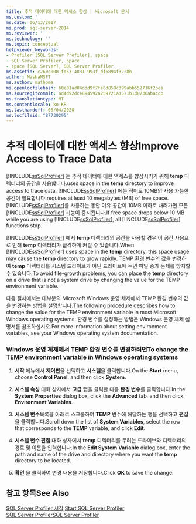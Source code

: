 ```yaml
---
title: 추적 데이터에 대한 액세스 향상 | Microsoft 문서
ms.custom: ''
ms.date: 06/13/2017
ms.prod: sql-server-2014
ms.reviewer: ''
ms.technology: ''
ms.topic: conceptual
helpviewer_keywords:
- Profiler [SQL Server Profiler], space
- SQL Server Profiler, space
- space [SQL Server], SQL Server Profiler
ms.assetid: c260c000-fd53-4831-993f-df6894f3228b
author: MashaMSFT
ms.author: mathoma
ms.openlocfilehash: 60e01ad04ddd9f7fe6d858c399abb552716f2bea
ms.sourcegitcommit: ad4d92dce894592a259721a1571b1d8736abacdb
ms.translationtype: MT
ms.contentlocale: ko-KR
ms.lasthandoff: 08/04/2020
ms.locfileid: "87730295"
---
```

# <a name="improve-access-to-trace-data"></a><span data-ttu-id="84ad4-102">추적 데이터에 대한 액세스 향상</span><span class="sxs-lookup"><span data-stu-id="84ad4-102">Improve Access to Trace Data</span></span>
  [!INCLUDE[ssSqlProfiler](../../includes/sssqlprofiler-md.md)] <span data-ttu-id="84ad4-103">는 추적 데이터에 대한 액세스를 향상시키기 위해 **temp** 디렉터리의 공간을 사용합니다.</span><span class="sxs-lookup"><span data-stu-id="84ad4-103">uses space in the **temp** directory to improve access to trace data.</span></span> [!INCLUDE[ssSqlProfiler](../../includes/sssqlprofiler-md.md)] <span data-ttu-id="84ad4-104">에는 적어도 10MB의 사용 가능한 공간이 필요합니다.</span><span class="sxs-lookup"><span data-stu-id="84ad4-104">requires at least 10 megabytes (MB) of free space.</span></span> <span data-ttu-id="84ad4-105">[!INCLUDE[ssSqlProfiler](../../includes/sssqlprofiler-md.md)]를 사용하는 동안 여유 공간이 10MB 이하로 내려가면 모든 [!INCLUDE[ssSqlProfiler](../../includes/sssqlprofiler-md.md)] 기능이 중지됩니다.</span><span class="sxs-lookup"><span data-stu-id="84ad4-105">If free space drops below 10 MB while you are using [!INCLUDE[ssSqlProfiler](../../includes/sssqlprofiler-md.md)], all [!INCLUDE[ssSqlProfiler](../../includes/sssqlprofiler-md.md)] functions stop.</span></span>  
  
 <span data-ttu-id="84ad4-106">[!INCLUDE[ssSqlProfiler](../../includes/sssqlprofiler-md.md)] 에서 **temp** 디렉터리의 공간을 사용할 경우 이 공간 사용으로 인해 **temp** 디렉터리가 급격하게 커질 수 있습니다.</span><span class="sxs-lookup"><span data-stu-id="84ad4-106">When [!INCLUDE[ssSqlProfiler](../../includes/sssqlprofiler-md.md)] uses space in the **temp** directory, this space usage may cause the **temp** directory to grow rapidly.</span></span> <span data-ttu-id="84ad4-107">TEMP 환경 변수의 값을 변경하여 **temp** 디렉터리를 시스템 드라이브가 아닌 드라이브에 두면 파일 증가 문제를 방지할 수 있습니다.</span><span class="sxs-lookup"><span data-stu-id="84ad4-107">To avoid file-growth problems, you can place the **temp** directory on a drive that is not a system drive by changing the value for the TEMP environment variable.</span></span>  
  
 <span data-ttu-id="84ad4-108">다음 절차에서는 대부분의 Microsoft Windows 운영 체제에서 TEMP 환경 변수의 값을 변경하는 방법을 설명합니다.</span><span class="sxs-lookup"><span data-stu-id="84ad4-108">The following procedure describes how to change the value for the TEMP environment variable in most Microsoft Windows operating systems.</span></span> <span data-ttu-id="84ad4-109">환경 변수를 설정하는 방법은 Windows 운영 체제 설명서를 참조하십시오.</span><span class="sxs-lookup"><span data-stu-id="84ad4-109">For more information about setting environment variables, see your Windows operating system documentation.</span></span>  
  
### <a name="to-change-the-temp-environment-variable-in-windows-operating-systems"></a><span data-ttu-id="84ad4-110">Windows 운영 체제에서 TEMP 환경 변수를 변경하려면</span><span class="sxs-lookup"><span data-stu-id="84ad4-110">To change the TEMP environment variable in Windows operating systems</span></span>  
  
1.  <span data-ttu-id="84ad4-111">**시작** 메뉴에서 **제어판**을 선택하고 **시스템**을 클릭합니다.</span><span class="sxs-lookup"><span data-stu-id="84ad4-111">On the **Start** menu, choose **Control Panel**, and then click **System**.</span></span>  
  
2.  <span data-ttu-id="84ad4-112">**시스템 속성** 대화 상자에서 **고급** 탭을 클릭한 다음 **환경 변수**를 클릭합니다.</span><span class="sxs-lookup"><span data-stu-id="84ad4-112">In the **System Properties** dialog box, click the **Advanced** tab, and then click **Environment Variables**.</span></span>  
  
3.  <span data-ttu-id="84ad4-113">**시스템 변수**목록을 아래로 스크롤하여 **TEMP** 변수에 해당하는 행을 선택하고 **편집**을 클릭합니다.</span><span class="sxs-lookup"><span data-stu-id="84ad4-113">Scroll down the list of **System Variables**, select the row that corresponds to the **TEMP** variable, and click **Edit**.</span></span>  
  
4.  <span data-ttu-id="84ad4-114">**시스템 변수 편집** 대화 상자에서 **temp** 디렉터리를 두려는 드라이브와 디렉터리의 경로 및 이름을 입력합니다.</span><span class="sxs-lookup"><span data-stu-id="84ad4-114">In the **Edit System Variable** dialog box, enter the path and name of the drive and directory where you want the **temp** directory to be located.</span></span>  
  
5.  <span data-ttu-id="84ad4-115">**확인** 을 클릭하여 변경 내용을 저장합니다.</span><span class="sxs-lookup"><span data-stu-id="84ad4-115">Click **OK** to save the change.</span></span>  
  
## <a name="see-also"></a><span data-ttu-id="84ad4-116">참고 항목</span><span class="sxs-lookup"><span data-stu-id="84ad4-116">See Also</span></span>  
 <span data-ttu-id="84ad4-117">[SQL Server Profiler 시작](../../tools/sql-server-profiler/start-sql-server-profiler.md) </span><span class="sxs-lookup"><span data-stu-id="84ad4-117">[Start SQL Server Profiler](../../tools/sql-server-profiler/start-sql-server-profiler.md) </span></span>  
 [<span data-ttu-id="84ad4-118">SQL Server Profiler</span><span class="sxs-lookup"><span data-stu-id="84ad4-118">SQL Server Profiler</span></span>](../../tools/sql-server-profiler/sql-server-profiler.md)  
  
  
